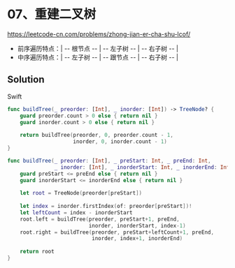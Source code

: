 
# 07、重建二叉树

<https://leetcode-cn.com/problems/zhong-jian-er-cha-shu-lcof/>

- 前序遍历特点：| -- 根节点 -- | -- 左子树 -- | -- 右子树 -- |
- 中序遍历特点：| -- 左子树 -- | -- 跟节点 -- | -- 右子树 -- |

## Solution

Swift

```swift
func buildTree(_ preorder: [Int], _ inorder: [Int]) -> TreeNode? {
    guard preorder.count > 0 else { return nil }
    guard inorder.count > 0 else { return nil }
    
    return buildTree(preorder, 0, preorder.count - 1,
                     inorder, 0, inorder.count - 1)
}

func buildTree(_ preorder: [Int], _ preStart: Int, _ preEnd: Int,
               _ inorder: [Int], _ inorderStart: Int, _ inorderEnd: Int) -> TreeNode? {
    guard preStart <= preEnd else { return nil }
    guard inorderStart <= inorderEnd else { return nil }
    
    let root = TreeNode(preorder[preStart])
    
    let index = inorder.firstIndex(of: preorder[preStart])!
    let leftCount = index - inorderStart
    root.left = buildTree(preorder, preStart+1, preEnd,
                          inorder, inorderStart, index-1)
    root.right = buildTree(preorder, preStart+leftCount+1, preEnd,
                           inorder, index+1, inorderEnd)
    
    return root
}
```